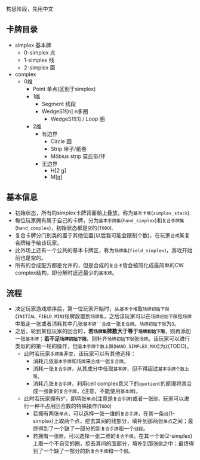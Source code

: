 构思阶段，先用中文

## 卡牌目录
* simplex 基本牌
	+ 0-simplex 点
	+ 1-simplex 线
	+ 2-simplex 面
* complex
  + 0维
    - Point 单点(区别于simplex)
	+ 1维
		- Segment 线段
		- WedgeS1![n] n多圈
			* WedgeS1![1] / Loop 圈
	+ 2维
		- 有边界
			* Circle 圆
			* Strip 带子/纸卷
			* Möbius strip 莫氏带/环
		- 无边界
			* H[2 g]
			* M[g]

## 基本信息
* 初始状态，所有的simplex卡牌背面朝上叠放，称为`基本卡堆`(`simplex_stack`).
* 每位玩家拥有属于自己的卡牌，分为`基本手牌集`(`hand_simplex`)和`复合手牌集`(`hand_complex`)，初始状态都是`空`的(`TODO`).
* 复合卡牌分门别类的置于其他位置(以后我可能会限制个数)，在玩家`合成`某复合牌给予给该玩家。
* 此外场上还有一个公共的基本卡牌区，称为`场牌集`(`field_simplex`)，游戏开始前也是空的。
* 所有的合成配方都是允许的，但是合成的`复合卡`皆会被简化成最简单的CW complex结构，即分解时返还最少的`基本牌`。

## 流程
* 决定玩家游戏顺序后，第一位玩家开始时，从`基本卡堆`取`场牌初始下限`(`INITIAL_FIELD_MIN`)张牌放置到`场牌集`，之后该玩家可以在`场牌初始下限`张`场牌`中取走一张或者消耗其中几张`基本牌``合成`一张`复合牌`。`场牌初始下限`为`3`。
* 之后，轮到某位玩家的回合时，**若`场牌集`牌数大于等于`场牌初始下限`**，则再添加一张`基本牌`；**若不足`场牌初始下限`**，则补齐`场牌初始下限`张`场牌`。该玩家可以进行类似的的第一轮的操作，但`基本手牌个数上限`(`HAND_SIMPLEX_MAX`)为`2`(TODO)。
  * 此时若玩家`手牌集`非`空`，该玩家可以有其他选择：
  	* 消耗几张`基本手牌`和`场牌`来`合成`一张`复合牌`。
  	* 消耗一张`复合手牌`，从其成分中任取`基本牌`，但不得超过`基本手牌个数上限`。
  	* 消耗几张`复合手牌`，利用cell complex意义下的`quotient`的原理将其合成一张新的`复合手牌`，(注意，不能使用`基本牌`)。
  * 此时若玩家拥有`S`<sup>`n`</sup>，即两张`单点`(注意是`复合手牌`)或者一张`圈`，玩家可以进行一种不占用回合数的特殊操作(`TODO`)
    * 若拥有两张`单点`，可以选择一张一维的`复合手牌`，在其一条`线`(1-simplex)上取两个点，挖去其间的线部分，填补到那两张`单点`之间；最终得到了一个缺了一部分的新`复合手牌`和一个`线段`。
    * 若拥有一张`圈`，可以选择一张二维的`复合手牌`，在其一个`面`(2-simplex)上取一个不自交的圈，挖去其间的面部分，填补到那张`圈`之中；最终得到了一个缺了一部分的新`复合手牌`和一个`圆`。
